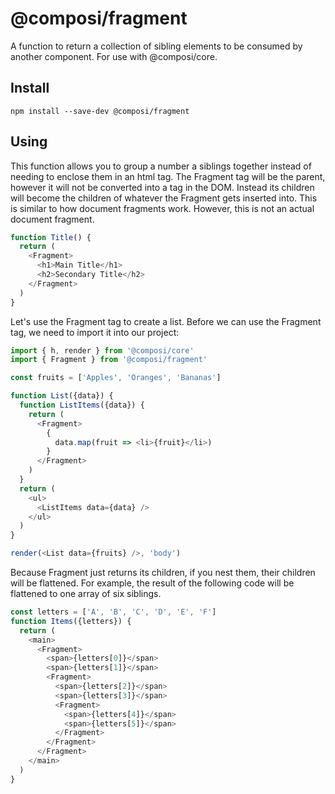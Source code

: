 # @composi/fragment

A function to return a collection of sibling elements to be consumed by another component. For use with @composi/core. 

## Install

```
npm install --save-dev @composi/fragment
```

## Using

This function allows you to group a number a siblings together instead of needing to enclose them in an html tag. The Fragment tag will be the parent, however it will not be converted into a tag in the DOM. Instead its children will become the children of whatever the Fragment gets inserted into. This is similar to how document fragments work. However, this is not an actual document fragment.

```javascript
function Title() {
  return (
    <Fragment>
      <h1>Main Title</h1>
      <h2>Secondary Title</h2>
    </Fragment>
  )
}
```

Let's use the Fragment tag to create a list. Before we can use the Fragment tag, we need to import it into our project:

```javascript
import { h, render } from '@composi/core'
import { Fragment } from '@composi/fragment'

const fruits = ['Apples', 'Oranges', 'Bananas']

function List({data}) {
  function ListItems({data}) {
    return (
      <Fragment>
        {
          data.map(fruit => <li>{fruit}</li>)
        }
      </Fragment>
    )
  }
  return (
    <ul>
      <ListItems data={data} />
    </ul>
  )
}

render(<List data={fruits} />, 'body')
```

Because Fragment just returns its children, if you nest them, their children will be flattened. For example, the result of the following code will be flattened to one array of six siblings.

```javascript
const letters = ['A', 'B', 'C', 'D', 'E', 'F']
function Items({letters}) {
  return (
    <main>
      <Fragment>
        <span>{letters[0]}</span>
        <span>{letters[1]}</span>
        <Fragment>
          <span>{letters[2]}</span>
          <span>{letters[3]}</span>
          <Fragment>
            <span>{letters[4]}</span>
            <span>{letters[5]}</span>
          </Fragment>
        </Fragment>
      </Fragment>
    </main>
  )
}
```